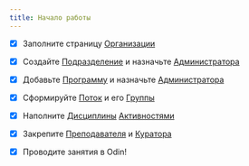 ```yaml
---
title: Начало работы
---
```


* [x] Заполните страницу [Организации](./../struktura/universitet/_index)

* [x] Создайте [Подразделение](./../struktura/podrazdelenie) и назначьте [Администратора](./../instrukcii-po-rabote/dlya-administratorov/kak-naznachit-administratora-.)

* [x] Добавьте [Программу](./../struktura/programma/_index) и назначьте [Администратора](./../instrukcii-po-rabote/dlya-administratorov/kak-naznachit-administratora-.)

* [x] Сформируйте [Поток](./../struktura/potok) и его [Группы](./../struktura/gruppa)

* [x] Наполните [Дисциплины](./../struktura/disciplina/_index) [Активностями](./../aktivnosti/_index)

* [x] Закрепите [Преподавателя](./../instrukcii-po-rabote/dlya-administratorov/kak-naznachit-prepodavatelya) и [Куратора](./../instrukcii-po-rabote/kuratory/naznachenie-roli)

* [x] Проводите занятия в Odin!